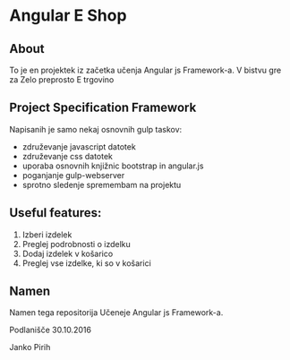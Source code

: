 # Angular E Shop

## About
To je en projektek  iz začetka učenja Angular js Framework-a.  V bistvu gre za 
Zelo preprosto E trgovino 

## Project Specification Framework
Napisanih je samo nekaj osnovnih gulp taskov:
* združevanje javascript datotek
* združevanje css datotek
* uporaba osnovnih knjižnic bootstrap in angular.js
* poganjanje gulp-webserver
* sprotno sledenje spremembam  na projektu

## Useful features:

1. Izberi izdelek
2. Preglej podrobnosti o izdelku 
3. Dodaj izdelek v košarico
4. Preglej vse izdelke, ki so v košarici


## Namen
Namen tega repositorija Učeneje Angular js Framework-a. 

Podlanišče 30.10.2016       

Janko Pirih